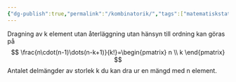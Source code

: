 ```yaml
---
{"dg-publish":true,"permalink":"/kombinatorik/","tags":["matematiskstatistik"]}
---
```


Dragning av k element utan återläggning utan hänsyn till ordning kan göras på $$
\frac{n\cdot(n-1)\dots(n-k+1)}{k!}=\begin{pmatrix}
n \\
k
\end{pmatrix}
$$
Antalet delmängder av storlek k du kan dra ur en mängd med n element.
